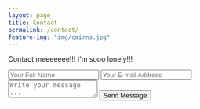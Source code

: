 ```yaml
---
layout: page
title: Contact
permalink: /contact/
feature-img: "img/cairns.jpg"
---
```


Contact meeeeeee!!! I'm sooo lonely!!!

<form action="https://getsimpleform.com/messages?form_api_token=ac434efdac00f1816d36eba1e2bc47a7" method="post">
  <!-- the redirect_to is optional, the form will redirect to the referrer on submission -->
  <input type='hidden' name='redirect_to' value='http://bloc.github.io/portfolio-iro/thank-you/' />
  <input type='text' name='name' placeholder='Your Full Name' />
  <input type='email' name='email' placeholder='Your E-mail Address' />
  <textarea name='message' placeholder='Write your message ...'></textarea>
  <input type='submit' value='Send Message' />
</form>
